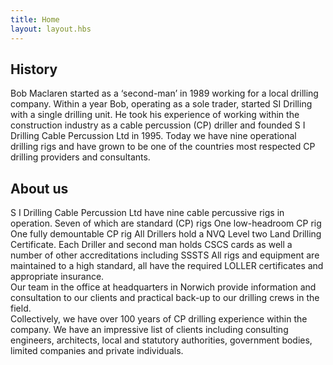 ```yaml
---
title: Home
layout: layout.hbs
---
```


## History
Bob Maclaren started as a ‘second-man’ in 1989 working for a local drilling company. Within a year Bob, operating as a sole trader, started SI Drilling with a single drilling unit.
He took his experience of working within the construction industry as a cable percussion (CP) driller and founded S I Drilling Cable Percussion Ltd in 1995. 
Today we have nine operational drilling rigs and have grown to be one of the countries most respected CP drilling providers and consultants.  
 
## About us
 S I Drilling Cable Percussion Ltd have nine cable percussive rigs in operation.
Seven of which are standard (CP) rigs
One low-headroom CP rig
One fully demountable CP rig 
All Drillers hold a NVQ Level two Land Drilling Certificate.  Each Driller and second man holds CSCS cards as well a number of other accreditations including SSSTS
All rigs and equipment are maintained to a high standard, all have the required LOLLER certificates and appropriate insurance.  
Our team in the office at headquarters in Norwich provide information and consultation to our clients and practical back-up to our drilling crews in the field.   
Collectively, we have over 100 years of CP drilling experience within the company. We have an impressive list of clients including consulting engineers, architects, local and statutory authorities, government bodies, limited companies and private individuals.
